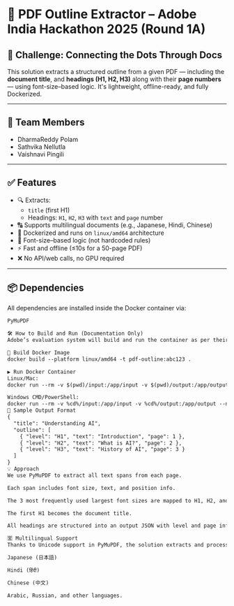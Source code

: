 # 📄 PDF Outline Extractor – Adobe India Hackathon 2025 (Round 1A)

## 🧠 Challenge: Connecting the Dots Through Docs

This solution extracts a structured outline from a given PDF — including the **document title**, and **headings (H1, H2, H3)** along with their **page numbers** — using font-size–based logic. It's lightweight, offline-ready, and fully Dockerized.

---

## 👥 Team Members

- DharmaReddy Polam  
- Sathvika Nellutla  
- Vaishnavi Pingili  

---

## ✅ Features

- 🔍 Extracts:
  - `title` (first H1)
  - Headings: `H1`, `H2`, `H3` with `text` and `page` number
- 🔠 Supports multilingual documents (e.g., Japanese, Hindi, Chinese)
- 🐳 Dockerized and runs on `linux/amd64` architecture
- 🧠 Font-size–based logic (not hardcoded rules)
- ⚡ Fast and offline (≤10s for a 50-page PDF)
- ❌ No API/web calls, no GPU required

---

## 📦 Dependencies

All dependencies are installed inside the Docker container via:

```txt
PyMuPDF

🛠️ How to Build and Run (Documentation Only)
Adobe’s evaluation system will build and run the container as per their automated pipeline.

🔨 Build Docker Image
docker build --platform linux/amd64 -t pdf-outline:abc123 .

▶️ Run Docker Container
Linux/Mac:
docker run --rm -v $(pwd)/input:/app/input -v $(pwd)/output:/app/output --network none pdf-outline:abc123

Windows CMD/PowerShell:
docker run --rm -v %cd%/input:/app/input -v %cd%/output:/app/output --network none pdf-outline:abc123
🧪 Sample Output Format
{
  "title": "Understanding AI",
  "outline": [
    { "level": "H1", "text": "Introduction", "page": 1 },
    { "level": "H2", "text": "What is AI?", "page": 2 },
    { "level": "H3", "text": "History of AI", "page": 3 }
  ]
}
💡 Approach
We use PyMuPDF to extract all text spans from each page.

Each span includes font size, text, and position info.

The 3 most frequently used largest font sizes are mapped to H1, H2, and H3.

The first H1 becomes the document title.

All headings are structured into an output JSON with level and page info.

🈺 Multilingual Support
Thanks to Unicode support in PyMuPDF, the solution extracts and processes text in:

Japanese (日本語)

Hindi (हिंदी)

Chinese (中文)

Arabic, Russian, and other languages.
